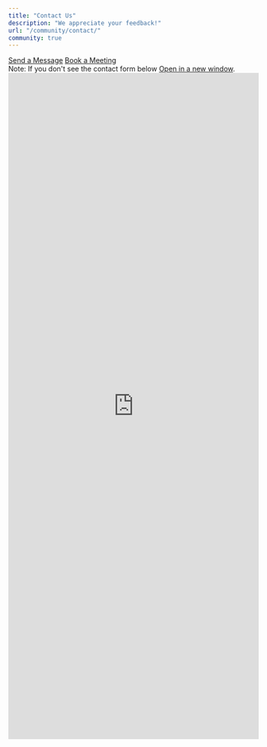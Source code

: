 ```yaml
---
title: "Contact Us"
description: "We appreciate your feedback!"
url: "/community/contact/"
community: true
---
```


<nav>
  <div class="nav nav-tabs mx-auto" id="nav-tab" role="tablist">
    <a class="nav-link active" id="nav-contact-tab" data-toggle="tab" href="#nav-contact" role="tab" aria-controls="nav-contact" aria-selected="true">Send a Message</a>
    <a class="nav-link" id="nav-calendly-tab" data-toggle="tab" href="#nav-calendly" role="tab" aria-controls="nav-calendly" aria-selected="false">Book a Meeting</a>
  </div>
</nav>
<div class="tab-content" id="nav-tabContent">

  <div class="tab-pane fade show active" id="nav-contact" role="tabpanel" aria-labelledby="nav-contact-tab">
    <div class="alert alert-info mt-2">
      Note: If you don't see the contact form below <a href="https://docs.google.com/forms/d/e/1FAIpQLSfOt0n8IhbVBjkE80fB1c25SlAdT7SD2uRHtoLUqbJ1eVWy2Q/viewform?embedded=true" class="ml-1">Open in a new window</a>.
    </div>
    <iframe src="https://docs.google.com/forms/d/e/1FAIpQLSfOt0n8IhbVBjkE80fB1c25SlAdT7SD2uRHtoLUqbJ1eVWy2Q/viewform?embedded=true" width="100%" height="1340" frameborder="0" marginheight="0" marginwidth="0">
      Loading…
    </iframe>
  </div>

  <div class="tab-pane fade" id="nav-calendly" role="tabpanel" aria-labelledby="nav-calendly-tab">
    <div class="calendly-inline-widget" data-url="https://calendly.com/modusdds/modus-office-hours?primary_color=005f9e" style="min-width:320px;height:1230px;"></div>
    <script src="https://assets.calendly.com/assets/external/widget.js" async></script>
  </div>

</div>

